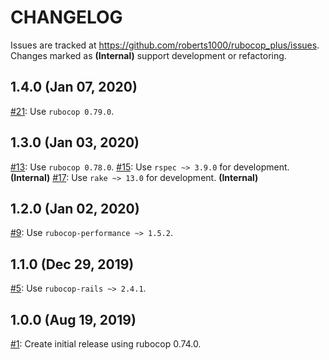# CHANGELOG

Issues are tracked at https://github.com/roberts1000/rubocop_plus/issues. Changes marked as **(Internal)** support  development or refactoring.

## 1.4.0 (Jan 07, 2020)

[#21](../../issues/21): Use `rubocop 0.79.0`.

## 1.3.0 (Jan 03, 2020)

[#13](../../issues/13): Use `rubocop 0.78.0`.
[#15](../../issues/15): Use `rspec ~> 3.9.0` for development. **(Internal)**
[#17](../../issues/17): Use `rake ~> 13.0` for development. **(Internal)**

## 1.2.0 (Jan 02, 2020)

[#9](../../issues/9): Use `rubocop-performance ~> 1.5.2`.

## 1.1.0 (Dec 29, 2019)

[#5](../../issues/5): Use `rubocop-rails ~> 2.4.1`.

## 1.0.0 (Aug 19, 2019)

[#1](../../issues/1): Create initial release using rubocop 0.74.0.
